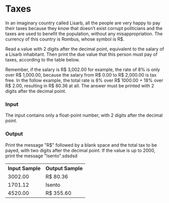# Taxes

In an imaginary country called Lisarb, all the people are very happy to pay their taxes because they know that doesn’t exist corrupt politicians and the taxes are used to benefit the population, without any misappropriation. The currency of this country is Rombus, whose symbol is R$.

Read a value with 2 digits after the decimal point, equivalent to the salary of a Lisarb inhabitant. Then print the due value that this person must pay of taxes, according to the table below.



Remember, if the salary is R$ 3,002.00 for example, the rate of 8% is only over R$ 1,000.00, because the salary from R$ 0.00 to R$ 2,000.00 is tax free. In the follow example, the total rate is 8% over R$ 1000.00 + 18% over R$ 2.00, resulting in R$ 80.36 at all. The answer must be printed with 2 digits after the decimal point.

### Input
The input contains only a float-point number, with 2 digits after the decimal point.

### Output
Print the message "R$" followed by a blank space and the total tax to be payed, with two digits after the decimal point. If the value is up to 2000, print the message "Isento".sdsdsd

<table>
  <tr>
    <th>Input Sample</th>
    <th>Output Sample</th>
  </tr>
  <tr>
    <td>3002.00</td>
    <td>R$ 80.36</td>
  </tr>
  <tr>
    <td>1701.12</td>
    <td>Isento</td>
  </tr>
  <tr>
    <td>4520.00</td>
    <td>R$ 355.60</td>
  </tr>
</table>